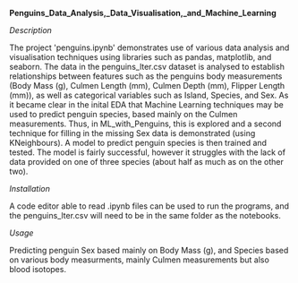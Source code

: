 **Penguins_Data_Analysis,_Data_Visualisation,_and_Machine_Learning**


*Description*

The project 'penguins.ipynb' demonstrates use of various data analysis and visualisation techniques using libraries such as pandas, matplotlib, and seaborn. 
The data in the penguins_lter.csv dataset is analysed to establish relationships between features such as the penguins body measurements (Body Mass (g), 
Culmen Length (mm), Culmen Depth (mm), Flipper Length (mm)), as well as categorical variables such as Island, Species, and Sex. 
As it became clear in the inital EDA that Machine Learning techniques may be used to predict penguin species, based mainly on the Culmen measurements.
Thus, in ML_with_Penguins, this is explored and a second technique for filling in the missing Sex data is demonstrated (using KNeighbours). A model to 
predict penguin species is then trained and tested. The model is fairly successful, however it struggles with the lack of data provided on one of three 
species (about half as much as on the other two).

*Installation*

A code editor able to read .ipynb files can be used to run the programs, and the penguins_lter.csv will need to be in the same folder as the notebooks.

*Usage*

Predicting penguin Sex based mainly on Body Mass (g), and Species based on various body measurments, mainly Culmen measurements but also blood isotopes.
